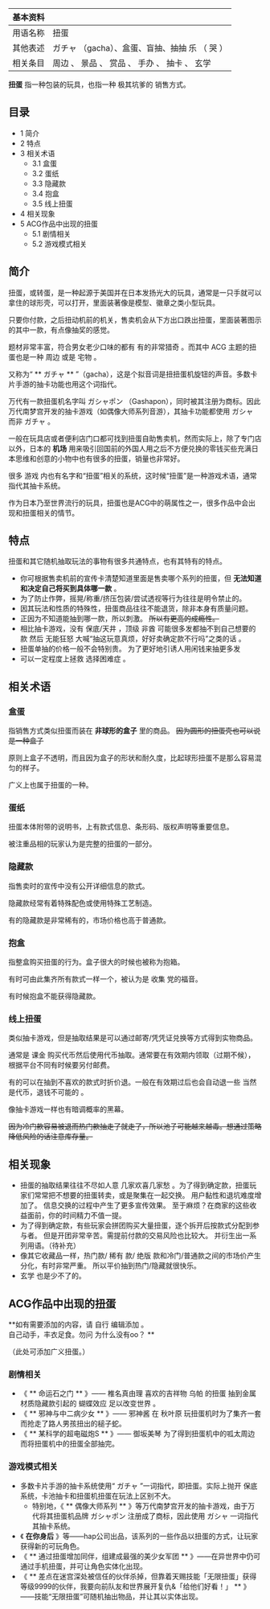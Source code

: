 |  **基本资料**  ||
|---|---|
|用语名称  |  扭蛋   |
|其他表述  |  ガチャ  （gacha）、盒蛋、盲抽、抽抽  乐  （  哭  ）   |
|相关条目  |  周边  、  景品  、  赏品  、  手办  、  抽卡  、  玄学   |
  
**扭蛋** 指一种包装的玩具，也指一种  极其坑爹的  销售方式。

##  目录

  * 1  简介 
  * 2  特点 
  * 3  相关术语 
    * 3.1  盒蛋 
    * 3.2  蛋纸 
    * 3.3  隐藏款 
    * 3.4  抱盒 
    * 3.5  线上扭蛋 
  * 4  相关现象 
  * 5  ACG作品中出现的扭蛋 
    * 5.1  剧情相关 
    * 5.2  游戏模式相关 

##  简介

扭蛋，或转蛋，是一种起源于美国并在日本发扬光大的玩具，通常是一只手就可以拿住的球形壳，可以打开，里面装著像是模型、徽章之类小型玩具。

只要你付款，之后扭动机前的机关，售卖机会从下方出口跌出扭蛋，里面装著图示的其中一款，有点像抽奖的感觉。

题材非常丰富，符合男女老少口味的都有  有的非常猎奇  。而其中  ACG  主题的扭蛋也是一种  周边  或是  宅物  。

又称为“ ** ガチャ  ** ”（gacha），这是个拟音词是扭扭蛋机旋钮的声音。多数卡片手游的抽卡功能也用这个词指代。

万代有一款扭蛋机名字叫  ガシャポン  （Gashapon），同时被其注册为商标。因此万代南梦宫开发的抽卡游戏（如偶像大师系列音游），其抽卡功能都使用
ガシャ  而非  ガチャ  。

一般在玩具店或者便利店门口都可找到扭蛋自助售卖机，然而实际上，除了专门店以外，日本的 **机场**
用来吸引回国前的外国人用之后不方便兑换的零钱买些充满日本思维和创意的小物中也有很多的扭蛋，销量也非常好。

很多  游戏  内也有名字和“扭蛋”相关的系统，这时候“扭蛋”是一种游戏术语，通常指代其抽卡系统。

作为日本乃至世界流行的玩具，扭蛋也是ACG中的萌属性之一，很多作品中会出现和扭蛋相关的情节。

##  特点

扭蛋和其它随机抽取玩法的事物有很多共通特点，也有其特有的特点。

  * 你可根据售卖机前的宣传卡清楚知道里面是售卖哪个系列的扭蛋，但 **无法知道和决定自己将买到具体哪一款** 。 
  * 为了防止作弊，摇晃/称重/挤压包装/尝试透视等行为往往是明令禁止的。 
  * 因其玩法和性质的特殊性，扭蛋商品往往不能退货，除非本身有质量问题。 
  * 正因为不知道能抽到哪一款，所以刺激。 ~~所以有更高的成瘾性。~~
  * 相比抽卡游戏，没有  保底/天井  ，顶级  非酋  可能很多发都抽不到自己想要的款  然后  无能狂怒  大喊“抽这玩意真烦，好好卖确定款不行吗”之类的话  。 
  * 扭蛋单抽的价格一般不会特别贵。  为了更好地引诱人用闲钱来抽更多发 
  * 可以一定程度上拯救  选择困难症  。 

##  相关术语

###  盒蛋

指销售方式类似扭蛋而装在 **非球形的盒子** 里的商品。 ~~因为圆形的扭蛋壳也可以说是一种盒子~~

原则上盒子不透明，而且因为盒子的形状和耐久度，比起球形扭蛋不是那么容易混匀的样子。

广义上也属于扭蛋的一种。

###  蛋纸

扭蛋本体附带的说明书，上有款式信息、条形码、版权声明等重要信息。

被注重品相的玩家认为是完整的扭蛋的一部分。

###  隐藏款

指售卖时的宣传中没有公开详细信息的款式。

隐藏款经常有着特殊配色或使用特殊工艺制造。

有的隐藏款是非常稀有的，市场价格也高于普通款。

###  抱盒

指整盒购买扭蛋的行为。盒子很大的时候也被称为抱箱。

有时可由此集齐所有款式一样一个，被认为是  收集  党的福音。

有时候抱盒不能获得隐藏款。

###  线上扭蛋

类似抽卡游戏，但是抽取结果是可以通过邮寄/凭凭证兑换等方式得到实物商品。

通常是  课金  购买代币然后使用代币抽取。通常要在有效期内领取（过期不候），根据平台不同有时候要另付邮费。

有的可以在抽到不喜欢的款式时折价退。一般在有效期过后也会自动退一些  当然是代币，退钱不可能的  。

像抽卡游戏一样也有暗调概率的黑幕。

~~因为冷门款容易被退而热门款抽走了就走了，所以池子可能越来越毒。想通过策略降低风险的话注意库存量。~~

##  相关现象

  * 扭蛋的抽取结果往往不尽如人意  几家欢喜几家愁  。为了得到确定款，扭蛋玩家们常常把不想要的扭蛋转卖，或是聚集在一起交换。  用户黏性和退坑难度增加了。  信息交换的过程中产生了更多宣传效果。  至于麻烦？在商家的这些收益面前，你的时间精力不值一提。 
  * 为了得到确定款，有些玩家会拼团购买大量扭蛋，逐个拆开后按款式分配到参与者。  但是开团非常辛苦。需提前付款的交易风险也比较大。  并衍生出一系列用语。（待补充） 
  * 像其它收藏品一样，热门款/  稀有  款/  绝版  款和冷门/普通款之间的市场价产生分化，有时非常严重。  所以平价抽到热门/隐藏就很快乐。 
  * 玄学  也是少不了的。 

##  ACG作品中出现的扭蛋

**如有需要添加的内容，请 自行  编辑添加  。  
自己动手，丰衣足食。勿问  为什么没有oo？  **

（此处可添加广义扭蛋。）

###  剧情相关

  * 《 ** 命运石之门  ** 》——  椎名真由理  喜欢的吉祥物  乌帕  的扭蛋  抽到金属材质隐藏款引起的  蝴蝶效应  足以改变世界  。 
  * 《 ** 邪神与中二病少女  ** 》——  邪神酱  在  秋叶原  玩扭蛋机时为了集齐一套而抢走了路人男孩扭出的槌子蛇。 
  * 《 ** 某科学的超电磁炮S  ** 》——  御坂美琴  为了得到扭蛋机中的呱太周边而将扭蛋机中的扭蛋全部抽完。 

###  游戏模式相关

  * 多数卡片手游的抽卡系统使用“  ガチャ  ”一词指代，即扭蛋。实际上抛开  保底  系统，卡池抽卡和扭蛋机扭蛋在玩法上区别不大。 
    * 特别地，《 ** 偶像大师系列  ** 》等万代南梦宫开发的抽卡游戏，由于万代将其扭蛋机品牌  ガシャポン  注册成了商标，因此使用  ガシャ  一词指代其抽卡系统。 
  * 《 **在你身后** 》等——hap公司出品，该系列的一些作品以扭蛋的方式，让玩家获得新的可玩角色。 
  * 《 ** 通过扭蛋增加同伴，组建成最强的美少女军团  ** 》——在异世界中仍可通过手机扭蛋，并可让角色实体化出现。 
  * 《 ** 差点在迷宫深处被信任的伙伴杀掉，但靠着天赐技能「无限扭蛋」获得等级9999的伙伴，我要向前队友和世界展开复仇&「给他们好看！」  ** 》——技能“无限扭蛋”可随机抽出物品，并让其以实体出现。 

